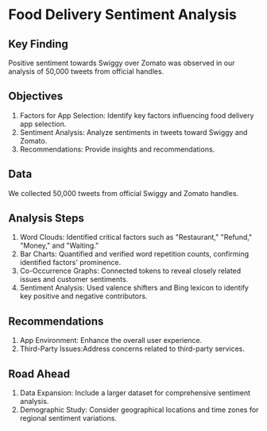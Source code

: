 # Food Delivery Sentiment Analysis

## Key Finding

Positive sentiment towards Swiggy over Zomato was observed in our analysis of 50,000 tweets from official handles.

## Objectives

1. Factors for App Selection: Identify key factors influencing food delivery app selection.
2. Sentiment Analysis: Analyze sentiments in tweets toward Swiggy and Zomato.
3. Recommendations: Provide insights and recommendations.

## Data

We collected 50,000 tweets from official Swiggy and Zomato handles.

## Analysis Steps

1. Word Clouds: Identified critical factors such as "Restaurant," "Refund," "Money," and "Waiting."
2. Bar Charts: Quantified and verified word repetition counts, confirming identified factors' prominence.
3. Co-Occurrence Graphs: Connected tokens to reveal closely related issues and customer sentiments.
4. Sentiment Analysis: Used valence shifters and Bing lexicon to identify key positive and negative contributors.

## Recommendations

1. App Environment: Enhance the overall user experience.
2. Third-Party Issues:Address concerns related to third-party services.

## Road Ahead

1. Data Expansion: Include a larger dataset for comprehensive sentiment analysis.
2. Demographic Study: Consider geographical locations and time zones for regional sentiment variations.

